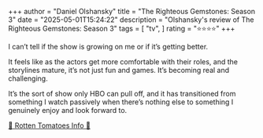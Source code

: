 +++
author = "Daniel Olshansky"
title = "The Righteous Gemstones: Season 3"
date = "2025-05-01T15:24:22"
description = "Olshansky's review of The Righteous Gemstones: Season 3"
tags = [
    "tv",
]
rating = "⭐⭐⭐⭐"
+++

I can’t tell if the show is growing on me or if it’s getting better.

It feels like as the actors get more comfortable with their roles, and the storylines mature, it’s not just fun and games. It’s becoming real and challenging.

It’s the sort of show only HBO can pull off, and it has transitioned from something I watch passively when there’s nothing else to something I genuinely enjoy and look forward to.

[🍅 Rotten Tomatoes Info 🍅](https://www.rottentomatoes.com/tv/the_righteous_gemstones/s03)
